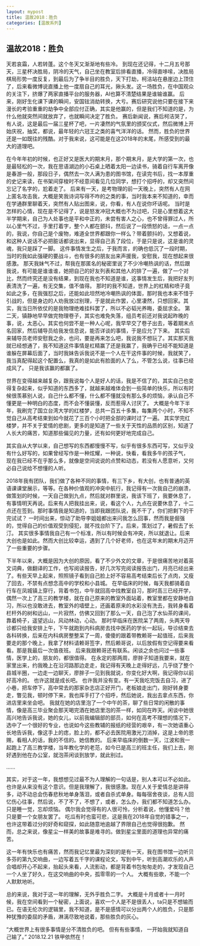 ```yaml
---
layout: mypost
title: 温故2018：胜负
categories: [温故系列]
---
```


## 温故2018：胜负
天若哀霜，人若转蓬。这个冬天又渐渐地有些冷。
到现在还记得，十二月五号那天，三星杯决胜局，阴冷的天气，自己坐在教室后排看直播，冷得直哆嗦，决胜局棋局形势一度反复，到最后为了争半目的胜负，天下打劫，柯洁站在悬崖边上顶住了，后来看微博说直播上他一度扇自己的耳光，揪头发。这一场胜负，在中国观众的关注下，挤爆了两家直播平台的服务器，AI也算不清楚结果是谁输谁赢。
后来，刚好生化课下课的瞬间，安国铉消劫转换，大亏。赛后研究说他只要在接下来漫长的考验重重的劫争中全部应付正确，其实是他赢的，但是我们不知道的是，为什么他就突然间就放弃了，也就瞬间决定了胜负。
赛后新闻说，赛后柯洁哭了，有人说，这是最后一届三星杯了吧，一片凄然的气氛里的颁奖仪式，然后微博上开始庆祝，抽奖，都说，最年轻的六冠王之类的喜气洋洋的话。
然而，胜负的世界还是一如既往的残酷。对于我来说，这可能是在这2018年的末尾，所感受到的最大的道理吧。

在今年年初的时候，也正好又是医大的期末月，那个期末月，是大学的第一次，也是最轻松的一次，我在思语湖边的小石桌上晒着太阳一边读书，骑着自行车离开像是春游一般，那段日子，偶然去一次人满为患的图书馆，在读完书后，找一本厚重的史记来读，在书架间穿梭时不经意间看见几位同学，想打个招呼的，却又突然间忘记了名字的，尬着走了。
后来有一天，是考物理的前一天晚上，突然有人在网上匿名攻击我，大概是笑我诗词写得不咋的之类的事，当时我本来不知道的，幸而在学通群里聊着天，突然有人贴出图来，说，你看，有人在说你坏话呢。
当时是怎样的心情，现在是不记得了，说是怒发冲冠大概也不为过吧，只是心里想着这大半学期来，自己为人处事也是平和中正的，未尝有害人之心，也不曾得罪过人，所以心里气不过，手里打着字，整个人都在颤抖，然后说了一段愤怒的话，一点一点的，我说，你自己是个废物，难道全世界都跟你一样么？带着颤抖的，又想着说，和这种人说话不必把脏话都说出来，显得自己丢了段位，于是只是说，这是谁的灵魂，我只是踩了一脚。
这件事情发生之后，于我而言，的确也低沉了一段时期，当时的我如此强硬的要战斗，也有很多的朋友出来声援我，安慰我，现在想起来很感激。
那天我妹气不过，帮我在那匿名的秘密里说了不少冷嘲热讽的话，然后跟我说，有可能是谁谁谁，她把自己的好友列表和其他人的排了一遍，做了一个对比，然而终究还是没有结果，到现在我也不知道是谁，这事情发生后，我把好友列表清洗了一遍，有无交集，值不值得。
那时的我不知道，世界上的杠精和喷子竟如此之多，在我强怼之后，还能如此坦然地冷嘲热讽的体面，那时我也本来不惜于引战的，但是身边的人劝我放过别理，于是就此作罢，心里凄然，只想回家。其实，我当日所依仗的是我物理绝难挂科罢了，所以不必韬光养晦，委屈求全。
第二天，镇静地早早做完物理卷子，其实也难免失落，组员考前还对我说起昨晚的事，说，太恶心。其实也何尝不是一种人心呢，我早早交了卷子出去，等着期末点名回家，然后辅导员给我发信息说，能否详谈的事情，于是应允了下来。
其实后来辅导员老师安慰我之余，也问，要是再来怎么吧，我说我不想玩了。其实那天我就已经想通了，我不知道这件事情是杠精赢了还是我赢了，我确乎已经不能知道是谁躲在屏幕后面了，当时我妹告诉我说不是一个人在干这件事的时候，我就笑了，我当真配得起这个配置么，我真的是如此有脸面的人了么，不管怎么说，往事已经成风了。
只是我该赢的都赢了。

世界在变得越来越复杂，跟我说每个人是好人的话，我是不信了的，其实自己也变得复杂起来，似乎知道的东西多了，就越来越难体会到一些简单的快乐，所以有时候很羡慕别人说，自己什么都不懂，什么都不懂就没有那么多的烦恼，承认自己不懂更是一种明白的态度，而不会不懂装懂，反而惹得人讨厌了。
大概是今年下半年，我刷完了国立台湾大学的红楼梦，总共一百五十多集，每集两个小时，不知不觉自己从高考结束到如今就花了三百个小时把全部的课时过了一遍。
其实学完红楼梦，并不关于爱情的悲剧，更多的是知道了一些关于天性的品质的区别，知道了人长大的痛苦，知道那些偏见的力量，还有如何更好地完成自己。

其实自从大学以来，自己想写的东西都慢慢不写，似乎有很多东西可写，又似乎没有什么好写的，如果曾经写作是一种炫耀，一种说，快看，看我多牛的孩子气， 现在我已经不在乎那么多，就像是空间说说的点赞和动态，若没有人愿意听，又何必自己说给不想懂的人听。

2018年我有团队，我们做了各种不同的事情，有三下乡，有大创，也有普通的英语课课堂展示，等等。在各种价值观的冲突中航行，我记得有一次我自己的崩溃，做策划的时候，一天自己做到九点，然后就对群里说，我该下班了，我要休息了，有事情明天再说。后来有人把我挂出来，说，看这个人，九点在说要休息了，十二点还在签到。那时事情我是知道的，当即我跟团队说，我不干了，你们把剩下的干完试试？
一时间出来，惊动了助导李姐姐都出来问我怎么回事，然而我是倔强的，觉得自己的价值观受到侵犯，就不找台阶下了。后来，策划过了，暑假去了长汀。
其实很多事情我自己有一个标准，所以有时候会有冲突，所以就退让。后来大创也是如此。然而大创比较幸运，遇到了几个好老师，也在这年末的期末月迈开了一些重要的步骤。

下半年以来，大概是因为大创的原因，看了不少外文的文章，于是很痛苦地对着英文词典，做翻译的工作，也写阅读报告，好几次写完阅读报告出门，月亮已经出来了。有些天早上起来，照照镜子看到自己脸上好不容易高考结束后长了点肉，又瘦了回去，不禁有点想念高中的学校和小县城。
在早临床的时候，每天我都骑着自行车在凤城镇上穿行，背着书包，中午就回高中找教室自习，那时高三已经开学，偶然一次上了高三的教学楼，就在自己原来的教室外面站着，教室里都在安静地自习，所以也没敢进去，教室外的墙壁上，还画着原来的水彩没有洗去，我转身看着栏杆外的树和远山，一片寂然，仿佛又回到了那么一天，自己泡了水仙茶的课间，靠着椅子，遥望远山，风动林动，心动。
那时早临床在医院呆了两周，头两天导诊都只给我安排上午，下午就跑到内科病房去找中医药的学长一起玩，导诊结束去各科转换，后来在内科病房整整呆了一周，傻傻的跟着带教赖哥一起值班，后来我要走的那个晚上，我拿了材料请赖哥签字，然后赖哥说，以后放假有空记得要来看看。那是我最后一次值夜班。
后来我跟赖哥还有联系。闲谈之余也问过一些事情，医学上的，朋友的，都很值得。
在永定的那两周，廖胖子知道我要来，就在家里出来，约我晚上在沿河路那边走走，我记得有天晚上走得好远，几乎绕了整个县城半圈，一边走一边聊天，廖胖子一见到我就说，你变化好大啊，我记得你以前好高冷的。
也许这就是成长吧。
也许我并没有变。有一天我吃完饭去自习，进了小巷，把车停下，高中常去的那家杂志店正好开门，老板娘走出门，刚好转身要走，瞥见我，顿时停下来，我也挥手打了个招呼，然后她说，我出去拿点东西，你进店里来坐会吧。
我就在她的店里泡了一个中午的茶，聊了些日常的闲散的事情，像是高三毕业聚会那天喝完酒在她店里泡的茶一样，如同在昨天。闲谈中她很高兴地告诉我说，她的女儿，以前我编辑部的部员，如何在高考不理想的情况下，选中了一个很好的专业，也说如今这些教辅的报纸的经营的艰辛，有一次她语重心长地告诉我，像这手上的痣，脸上的，都不必去医院用激光刀消掉，这是上帝的恩赐，看相人的话，我的不信的。她信教的。
后来早临床的倒数一天，江波和我一起跑上了高三教学楼，当年教化学的老范，如今已是高三的班主任，我们上去，刚好遇到他在办公室，就泡茶闲谈到放学，就此别过。

......

其实，对于这一年，我想想见过最不为人理解的一句话是，别人本可以不必如此。也许是从来没有这个意识。但是我理解了，我很感激。现在人关于爱情总是讲得多，动不动总会伤春悲秋地单身落泪，或者自杀式单身。每每宿舍夜谈，总有人回忆伤心往事，然后说，不了不了，不想了，或者，怎么办，我们都不知道怎么办。只是睡一觉，忘却烦恼。
偶尔我会觉得有的人很可怜，分析着说，他懂爱吗？他只是要一个女朋友罢了。
吃瓜有时也蛮可悲，这是我在2018年自觉的错事之一，也许这带着过分的好奇和窥探，如此随意地逾越了界限自己也觉得很抱歉。
然而，总之来说，像星尘一样美的故事是难寻的。做到星尘里面的道理也异常的痛苦。


这一年有快乐也有痛苦，然而我记忆里最为深刻的是有一天，我在图书馆一边听贝多芬的第九交响曲，一边写着五千字的课程论文，写到中午，听到高潮欢乐的人声合唱却开心不起来，抬起头来看，人流影动，都是背着书包匆匆走的，才发现自己一个人坐了好久，在这交响曲的中央，孤零零的一个人。
大概有些歌，不能一个人默默地听。

总的来说，我对于这一年的理解，无外乎胜负二字。
大概是十月或者十一月时候，我在空间看到一个秘密，上面说，喜欢一个人是不是很丢人，ta只是不想输而已。在语无伦次的逻辑里，我不知道，是不是感情可以分出两个人的胜负，只是那种犹豫的委屈的矛盾，淋漓尽致地说着，那些胜负的灰心。

“大概世界上有很多事情是分不清胜负的吧。
但有有些事情，
一开始我就知道自己输了。”
2018.12.21
铁甲依然在！